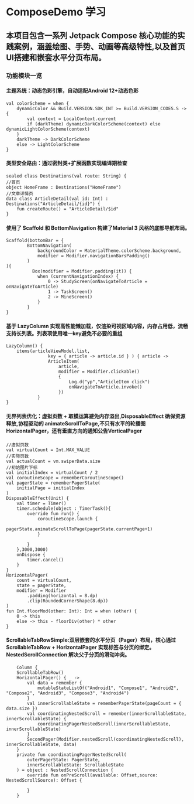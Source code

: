# ComposeDemo 学习

## 本项目包含一系列 Jetpack Compose 核心功能的实践案例，涵盖绘图、手势、动画等高级特性,以及首页UI搭建和嵌套水平分页布局。

### 功能模块一览 

[//]: # (## 示例名称	核心技术点	                可视化类型	关键依赖库)
[//]: # (## 主题系统	动态颜色/暗黑模式/状态栏控制	    UI一致性框架	androidx.compose.material3)
[//]: # (## 类型安全路由/NavHost控制	            应用路由系统	androidx.navigation.compose)
[//]: # (## 底部导航	Scaffold集成/沉浸式处理	    主框架导航	androidx.compose.material)
[//]: # (## 列表优化	懒加载/差分更新	            高性能列表	androidx.compose.foundation)
[//]: # (## 分页系统	无限轮播/自动播放	            内容浏览	    com.google.accompanist.pager)
[//]: # (## 折线图	Canvas精确绘制/坐标映射	    数据可视化	-	-)
[//]: # (## 横向滚动	horizontalScroll布局优化	    交互布局	    -	-)
[//]: # (## 画板	    Path动态绘制/手势追踪	                    -	-)
[//]: # (## 拖拽手势	detectDragGestures位移计算	手势交互	    -	-)
[//]: # (## 变形手势	detectTransformGestures矩阵变换  高级手势	-	-)
[//]: # (## 状态动画	animate*AsState声明式动画	    现代动画	    androidx.compose.animation	)


#### 主题系统：动态色彩引擎，自动适配Android 12+动态色彩

    val colorScheme = when {
        dynamicColor && Build.VERSION.SDK_INT >= Build.VERSION_CODES.S -> {
            val context = LocalContext.current
            if (darkTheme) dynamicDarkColorScheme(context) else dynamicLightColorScheme(context)
        }
        darkTheme -> DarkColorScheme
        else -> LightColorScheme
    }

#### 类型安全路由：通过密封类+扩展函数实现编译期检查

    sealed class Destinations(val route: String) {
    //首页
    object HomeFrame : Destinations("HomeFrame")
    //文章详情页
    data class ArticleDetail(val id: Int) : Destinations("ArticleDetail/{id}") {
        fun createRoute() = "ArticleDetail/$id"
    }



#### 使用了 Scaffold 和 BottomNavigation 构建了Material 3 风格的底部导航布局。

    Scaffold(bottomBar = {
            BottomNavigation(
                backgroundColor = MaterialTheme.colorScheme.background,
                modifier = Modifier.navigationBarsPadding()
            )
    ){
              Box(modifier = Modifier.padding(it)) {
                when (currentNavigationIndex) {
                    0 -> StudyScreen(onNavigateToArticle = onNavigateToArticle)
                    1 -> TaskScreen()
                    2 -> MineScreen()
                }
            }
    }

#### 基于 LazyColumn 实现高性能懒加载，仅渲染可视区域内容，内存占用低，流畅支持长列表。列表项使用唯一key避免不必要的重组

    LazyColumn() {
        items(articleViewModel.list,
                    key = { article -> article.id } ) { article ->
                    ArticleItem(
                        article,
                        modifier = Modifier.clickable()
                        {
                            Log.d("yp","ArticleItem click")
                            onNavigateToArticle.invoke()
                        })
                }
    }

#### 无界列表优化：虚拟页数 + 取模运算避免内存溢出,DisposableEffect 确保资源释放,协程驱动的 animateScrollToPage,不只有水平的轮播图HorizontalPager，还有垂直方向的通知公告VerticalPager

    //虚拟页数
    val virtualCount = Int.MAX_VALUE
    //实际页数
    val actualCount = vm.swiperData.size
    //初始图片下标
    val initialIndex = virtualCount / 2
    val coroutineScope = rememberCoroutineScope()
    val pagerState = rememberPagerState(
        initialPage = initialIndex
    )
    DisposableEffect(Unit) {
        val timer = Timer()
        timer.schedule(object : TimerTask(){
            override fun run() {
                coroutineScope.launch {
                    pagerState.animateScrollToPage(pagerState.currentPage+1)
                }

            }
        },3000,3000)
        onDispose {
            timer.cancel()
        }
    }
    HorizontalPager(
        count = virtualCount,
        state = pagerState,
        modifier = Modifier
            .padding(horizontal = 8.dp)
            .clip(RoundedCornerShape(8.dp))
    ) 
    fun Int.floorMod(other: Int): Int = when (other) {
        0 -> this
        else -> this - floorDiv(other) * other
    }

#### ScrollableTabRowSimple:双层嵌套的水平分页（Pager）布局，核心通过ScrollableTabRow + HorizontalPager 实现标签与分页的绑定。NestedScrollConnection 解决父子分页的滑动冲突。

        Column {
        ScrollableTabRow() 
        HorizontalPager() { _ ->
            val data = remember {
                mutableStateListOf("Android1", "Compose1", "Android2", "Compose2", "Android3", "Compose3", "Android4")
            }
            val innerScrollableState = rememberPagerState(pageCount = { data.size })
            val coordinatingNestedScroll = remember(innerScrollableState, innerScrollableState) {
                coordinatingPagerNestedScroll(innerScrollableState, innerScrollableState)
            }
            SecondPager(Modifier.nestedScroll(coordinatingNestedScroll), innerScrollableState, data)
        }
        private fun coordinatingPagerNestedScroll(
            outerPagerState: PagerState,
            innerScrollableState: ScrollableState
        ) = object : NestedScrollConnection {
            override fun onPreScroll(available: Offset,source: NestedScrollSource): Offset {
            
            }
        }


